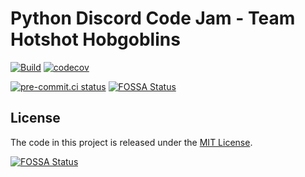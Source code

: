 # Python Discord Code Jam - Team Hotshot Hobgoblins

[![Build](https://github.com/ionite34/codejam-2022/actions/workflows/build.yml/badge.svg)](https://github.com/ionite34/codejam-2022/actions/workflows/build.yml)
[![codecov](https://codecov.io/gh/ionite34/codejam-2022/branch/main/graph/badge.svg)](https://codecov.io/gh/ionite34/codejam-2022)

[![pre-commit.ci status](https://results.pre-commit.ci/badge/github/ionite34/codejam-2022/main.svg)](https://results.pre-commit.ci/latest/github/ionite34/codejam-2022/main)
[![FOSSA Status](https://app.fossa.com/api/projects/custom%2B31224%2Fgithub.com%2Fionite34%2Fcodejam-2022.svg?type=shield)](https://app.fossa.com/projects/custom%2B31224%2Fgithub.com%2Fionite34%2Fcodejam-2022?ref=badge_shield)


## License
The code in this project is released under the [MIT License](LICENSE).

[![FOSSA Status](https://app.fossa.com/api/projects/custom%2B31224%2Fgithub.com%2Fionite34%2Fcodejam-2022.svg?type=large)](https://app.fossa.com/projects/custom%2B31224%2Fgithub.com%2Fionite34%2Fcodejam-2022?ref=badge_large)
